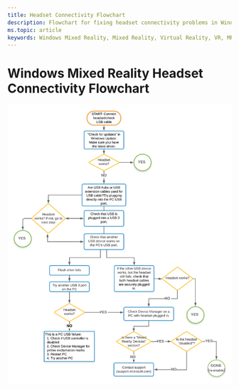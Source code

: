 ```yaml
---
title: Headset Connectivity Flowchart
description: Flowchart for fixing headset connectivity problems in Windows Mixed Reality headsets.
ms.topic: article
keywords: Windows Mixed Reality, Mixed Reality, Virtual Reality, VR, MR, flowchart, black screen, display, connectivity
---
```


# Windows Mixed Reality Headset Connectivity Flowchart

<img src="images/Flowchart_HMDConnectiivityV2.png" width="800">

